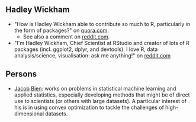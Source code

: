 ## Hadley Wickham

* "How is Hadley Wickham able to contribute so much to R, particularly in the form of packages?" on [quora.com](https://www.quora.com/How-is-Hadley-Wickham-able-to-contribute-so-much-to-R-particularly-in-the-form-of-packages).
    * See also a comment on [reddit.com](https://www.reddit.com/r/dataisbeautiful/comments/3mp9r7/im_hadley_wickham_chief_scientist_at_rstudio_and/cvh96s0).
* "I'm Hadley Wickham, Chief Scientist at RStudio and creator of lots of R packages (incl. ggplot2, dplyr, and devtools). I love R, data analysis/science, visualisation: ask me anything!" on [reddit.com](https://www.reddit.com/r/dataisbeautiful/comments/3mp9r7/im_hadley_wickham_chief_scientist_at_rstudio_and/)    

## Persons

* [Jacob Bien](http://faculty.bscb.cornell.edu/~bien/): works on problems in statistical machine learning and applied statistics, especially developing methods that might be of direct use to scientists (or others with large datasets). A particular interest of his is in using convex optimization to tackle the challenges of high-dimensional datasets.
